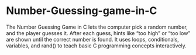 # Number-Guessing-game-in-C
The Number Guessing Game in C lets the computer pick a random number, and the player guesses it. After each guess, hints like “too high” or “too low” are shown until the correct number is found. It uses loops, conditionals, variables, and rand() to teach basic C programming concepts interactively.
